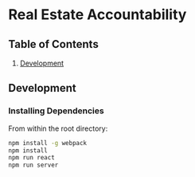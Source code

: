 # Real Estate Accountability

## Table of Contents

1. [Development](#development)

## Development

### Installing Dependencies

From within the root directory:

```sh
npm install -g webpack
npm install
npm run react
npm run server
```
